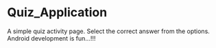# Quiz_Application
A simple quiz activity page. Select the correct answer from the options. Android development is fun...!!!
